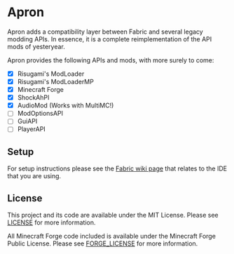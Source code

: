 # Apron

Apron adds a compatibility layer between Fabric and several legacy modding APIs.
In essence, it is a complete reimplementation of the API mods of yesteryear.

Apron provides the following APIs and mods, with more surely to come:

- [x] Risugami's ModLoader
- [x] Risugami's ModLoaderMP
- [x] Minecraft Forge
- [x] ShockAhPI
- [x] AudioMod (Works with MultiMC!)
- [ ] ModOptionsAPI
- [ ] GuiAPI
- [ ] PlayerAPI

## Setup

For setup instructions please see the [Fabric wiki page] that relates to the IDE that you are using.

## License

This project and its code are available under the MIT License.
Please see [LICENSE](./LICENSE "The MIT License") for more information.

All Minecraft Forge code included is available under the Minecraft Forge Public License.
Please see [FORGE_LICENSE](./FORGE_LICENSE "The Minecraft Forge Public License") for more information.

[Fabric wiki page]:https://fabricmc.net/wiki/tutorial:setup "Fabric Wiki: Setup Development Workspace"
